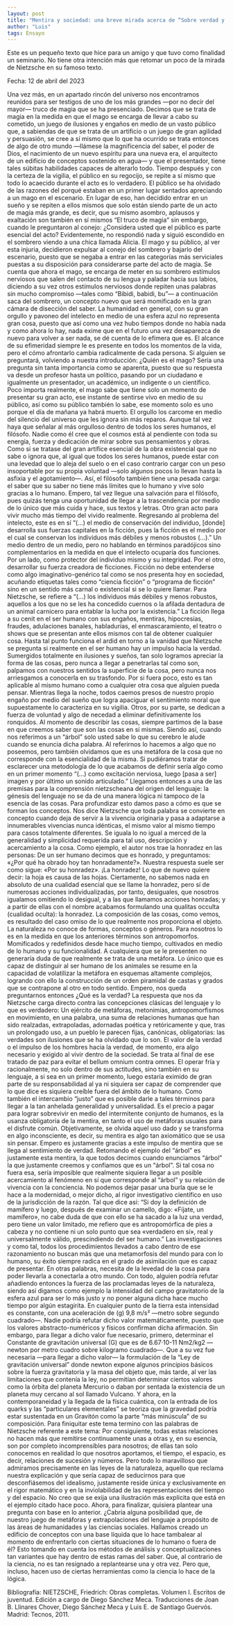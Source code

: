```yaml
---
layout: post
title: "Mentira y sociedad: una breve mirada acerca de “Sobre verdad y mentira en sentido extramoral”"
author: "Luis"
tags: Ensayo
---
```

Este es un pequeño texto que hice para un amigo y que tuvo como finalidad un seminario. No tiene otra intención más que retomar un poco de la mirada de Nietzsche en su famoso texto. 

Fecha: 12 de abril del 2023

Una vez más, en un apartado rincón del universo nos encontramos reunidos para ser testigos de uno de los más grandes —por no decir del mayor— truco de magia que se ha presenciado. Decimos que se trata de magia en la medida en que el mago se encarga de llevar a cabo su cometido, un juego de ilusiones y engaños en medio de un vasto público que, a sabiendas de que se trata de un artificio o un juego de gran agilidad y persuasión, se cree a sí mismo que lo que ha ocurrido se trata entonces de algo de otro mundo —llámese la magnificencia del saber, el poder de Dios, el nacimiento de un nuevo espíritu para una nueva era, el arquitecto de un edificio de conceptos sostenido en agua— y que el presentador, tiene tales súbitas habilidades capaces de alterarlo todo. Tiempo después y con la certeza de la vigilia, el público en su regocijo, se repite a sí mismo que todo lo acaecido durante el acto es lo verdadero. El público se ha olvidado de las razones del porqué estaban en un primer lugar sentados apreciando a un mago en el escenario. En lugar de eso, han decidido entrar en un sueño y se repiten a ellos mismos que solo están siendo parte de un acto de magia más grande, es decir, que su mismo asombro, aplausos y exaltación son también en sí mismos “El truco de magia” sin embargo, cuando le preguntaron al conejo: ¿Considera usted que el público es parte esencial del acto? Evidentemente, no respondió nada y siguió escondido en el sombrero viendo a una chica llamada Alicia. El mago y su público, al ver esta injuria, decidieron expulsar al conejo del sombrero y bajarlo del escenario, puesto que se negaba a entrar en las categorías más serviciales puestas a su disposición para considerarse parte del acto de magia. Se cuenta que ahora el mago, se encarga de meter en su sombrero estímulos nerviosos que salen del contacto de su lengua y paladar hacia sus labios, diciendo a su vez otros estímulos nerviosos donde repiten unas palabras sin mucho compromiso —tales como “Bibidi, babidi, bu”— a continuación saca del sombrero, un concepto nuevo que será momificado en la gran cámara de disección del saber.
La humanidad en general, con su gran orgullo y pavoneo del intelecto en medio de una esfera azul no representa gran cosa, puesto que así como una vez hubo tiempos donde no había nada y como ahora lo hay, nada exime que en el futuro una vez desaparezca de nuevo para volver a ser nada, se dé cuenta de lo efímera que es. El alcance de su efimeridad siempre le es presente en todos los momentos de la vida, pero el cómo afrontarlo cambia radicalmente de cada persona. Si alguien se preguntará, volviendo a nuestra introducción: ¿Quién es el mago? Sería una pregunta sin tanta importancia como se aparenta, puesto que su respuesta va desde un profesor hasta un político, pasando por un ciudadano e igualmente un presentador, un académico, un indigente o un científico. Poco importa realmente, el mago sabe que tiene solo un momento de presentar su 
gran acto, ese instante de sentirse vivo en medio de su público, así como su público también lo sabe, ese momento solo es uno porque el día de mañana ya habrá muerto. El orgullo los carcome en medio del silencio del universo que les ignora sin más reparos. Aunque tal vez haya que señalar al más orgulloso dentro de todos los seres humanos, el filósofo. Nadie como él cree que el cosmos está al pendiente con toda su energía, fuerza y dedicación de mirar sobre sus pensamientos y obras. Como si se tratase del gran artífice esencial de la obra existencial que no sabe o ignora que, al igual que todos los seres humanos, puede estar con una levedad que lo aleja del suelo o en el caso contrario cargar con un peso insoportable por su propia voluntad —solo algunos pocos lo llevan hasta la asfixia y el agotamiento—. Así, el filósofo también tiene una pesada carga: el saber que su saber no tiene más límites que lo humano y vive solo gracias a lo humano. Empero, tal vez llegue una salvación para el filósofo, pues quizás tenga una oportunidad de llegar a la trascendencia por medio de lo único que más cuida y hace, sus textos y letras. Otro gran acto para vivir mucho más tiempo del vivido realmente.
Regresando al problema del intelecto, este es en sí “(…) el medio de conservación del individuo, [donde] desarrolla sus fuerzas capitales en la ficción, pues la ficción es el medio por el cual se conservan los individuos más débiles y menos robustos (…).” Un medio dentro de un medio, pero no hablando en términos paradójicos sino complementarios en la medida en que el intelecto ocuparía dos funciones. Por un lado, como protector del individuo mismo y su integridad. Por el otro, desarrollar su fuerza creadora de ficciones. Ficción no debe entenderse como algo imaginativo-genérico tal como se nos presenta hoy en sociedad, acuñando etiquetas tales como “ciencia ficción” o “programa de ficción” sino en un sentido más carnal o existencial si se lo quiere llamar. Para Nietzsche, se refiere a “(…) los individuos más débiles y menos robustos, aquellos a los que no se les ha concedido cuernos o la afilada dentadura de un animal carnicero para entablar la lucha por la existencia.” La ficción llega a su cenit en el ser humano con sus engaños, mentiras, hipocresías, fraudes, adulaciones banales, habladurías, el enmascaramiento, el teatro o shows que se presentan ante ellos mismos con tal de obtener cualquier cosa. Hasta tal punto funciona el ardid en torno a la vanidad que Nietzsche se pregunta si realmente en el ser humano hay un impulso hacia la verdad. Sumergidos totalmente en ilusiones y sueños, tan solo logramos apreciar la forma de las cosas, pero nunca a llegar a penetrarlas tal como son, palpamos con nuestros sentidos la superficie de la cosa, pero nunca nos arriesgamos a conocerla en su trasfondo. Por si fuera poco, esto es tan aplicable al mismo humano como a cualquier otra cosa que alguien pueda pensar. Mientras llega la noche, todos caemos presos de nuestro propio engaño por medio del sueño que logra apaciguar el sentimiento moral que supuestamente lo caracteriza en su vigilia. Otros, por su parte, se dedican a fuerza de voluntad y algo de necedad a eliminar definitivamente los ronquidos.
Al momento de describir las cosas, siempre partimos de la base en que creemos saber que son las cosas en sí mismas. Siendo así, cuando nos referimos a un “árbol” solo usted sabe lo que su cerebro le alude cuando se enuncia dicha palabra. Al referirnos lo hacemos a algo que no poseemos, pero también olvidamos que es una metáfora de la cosa que no corresponde con la esencialidad de la misma. Si pudiéramos tratar de esclarecer una metodología de lo que acabamos de definir sería algo como en un primer momento “(…) como excitación nerviosa, luego [pasa a ser] imagen y por último un sonido articulado.” Llegamos entonces a una de las premisas para la comprensión nietzscheana del origen del lenguaje: la génesis del lenguaje no se da de una manera lógica ni tampoco de la esencia de las cosas. Para profundizar esto damos paso a cómo es que se forman los conceptos. Nos dice Nietzsche que toda palabra se convierte en concepto cuando deja de servir a la vivencia originaria y pasa a adaptarse a innumerables vivencias nunca idénticas, el mismo valor al mismo tiempo para casos totalmente diferentes. Se iguala lo no igual a merced de la generalidad y simplicidad requerida para tal uso, descripción y acercamiento a la cosa. Como ejemplo, el autor nos trae la honradez en las personas: 
De un ser humano decimos que es honrado, y preguntamos: «¿Por qué ha obrado hoy tan honradamente?». Nuestra respuesta suele ser como sigue: «Por su honradez». ¡La honradez! Lo que de nuevo quiere decir: la hoja es causa de las hojas. Ciertamente, no sabemos nada en absoluto de una cualidad esencial que se llame la honradez, pero sí de numerosas acciones individualizadas, por tanto, desiguales, que nosotros igualamos omitiendo lo desigual, y a las que llamamos acciones honradas; y a partir de ellas con el nombre acabamos formulando una qualitas occulta (cualidad oculta): la honradez.
La composición de las cosas, como vemos, es resultado del caso omiso de lo que realmente nos proporciona el objeto. La naturaleza no conoce de formas, conceptos o géneros. Para nosotros lo es en la medida en que los anteriores términos son antropomorfos. Momificados y redefinidos desde hace mucho tiempo, cultivados en medio de lo humano y su funcionalidad. A cualquiera que se le presenten no generaría duda de que realmente se trata de una metáfora. Lo único que es capaz de distinguir al ser humano de los animales se resume en la capacidad de volatilizar la metáfora en esquemas altamente complejos, logrando con ello la construcción de un orden piramidal de castas y grados que se contrapone al otro en todo sentido. Empero, nos queda preguntarnos entonces ¿Qué es la verdad? La respuesta que nos da Nietzsche carga directo contra las concepciones clásicas del lenguaje y lo que es verdadero: 
Un ejército de metáforas, metonimias, antropomorfismos en movimiento, en una palabra, una suma de relaciones humanas que han sido realzadas, extrapoladas, adornadas poética y retóricamente y que, tras un prolongado uso, a un pueblo le parecen fijas, canónicas, obligatorias: las verdades son ilusiones que se ha olvidado que lo son.
El valor de la verdad o el impulso de los hombres hacia la verdad, de momento, era algo necesario y exigido al vivir dentro de la sociedad. Se trata al final de ese tratado de paz para evitar el bellum omnium contra omnes. El operar fría y racionalmente, no solo dentro de sus actitudes, sino también en su lenguaje, a si sea en un primer momento, luego estaría eximido de gran parte de su responsabilidad al ya ni siquiera ser capaz de comprender que lo que dice es siquiera creíble fuera del ámbito de lo humano. Como también el intercambio “justo” que es posible darle a tales términos para llegar a la tan anhelada generalidad y universalidad. Es el precio a pagar para lograr sobrevivir en medio del intermitente conjunto de humanos, es la usanza obligatoria de la mentira, en tanto el uso de metáforas usuales para el disfrute común. Objetivamente, se olvida aquel uso dado y se transforma en algo inconsciente, es decir, su mentira es algo tan axiomático que se usa sin pensar. Empero es justamente gracias a este impulso de mentira que se llega al sentimiento de verdad. Retomando el ejemplo del “árbol” es justamente esta mentira, la que todos decimos cuando enunciamos “árbol” la que justamente creemos y confiamos que es un “árbol”. Si tal cosa no fuera esa, sería imposible que realmente siquiera llegar a un posible acercamiento al fenómeno en sí que corresponde al “árbol” y su relación de vivencia con la conciencia.
No podemos dejar pasar una burla que se le hace a la modernidad, o mejor dicho, al rigor investigativo científico en uso de la jurisdicción de la razón. Tal que dice así: “Si doy la definición de mamífero y luego, después de examinar un camello, digo: «Fíjate, un mamífero», no cabe duda de que con ello se ha sacado a la luz una verdad, pero tiene un valor limitado, me refiero que es antropomórfica de pies a cabeza y no contiene ni un solo punto que sea «verdadero en sí», real y universalmente válido, prescindiendo del ser humano.” Las investigaciones y como tal, todos los procedimientos llevados a cabo dentro de ese razonamiento no buscan más que una metamorfosis del mundo para con lo humano, su éxito siempre radica en el grado de asimilación que es capaz de presentar. En otras palabras, necesita de la levedad de la cosa para poder llevarla a conectarla a otro mundo. Con todo, alguien podría refutar añadiendo entonces la fuerza de las proclamadas leyes de la naturaleza, siendo así digamos como ejemplo la intensidad del campo gravitatorio de la esfera azul para ser lo más justo y no poner alguna dicha hace mucho tiempo por algún estagirita. En cualquier punto de la tierra esta intensidad es constante, con una aceleración de (g) 9,8 m/s² —metro sobre segundo cuadrado—. Nadie podría refutar dicho valor matemáticamente, puesto que los valores abstracto-numéricos y físicos confirman dicha afirmación. Sin embargo, para llegar a dicho valor fue necesario, primero, determinar el Constante de gravitación universal (G) que es de 6.67·10-11 Nm2/kg2 —newton por metro cuadro sobre kilogramo cuadrado—.  Que a su vez fue necesaria —para llegar a dicho valor— la formulación de la “Ley de gravitación universal” donde newton expone algunos principios básicos sobre la fuerza gravitatoria y la masa del objeto que, más tarde, al ver las limitaciones que contenía la ley, no permitían determinar ciertos valores como la órbita del planeta Mercurio o daban por sentada la existencia de un planeta muy cercano al sol llamado Vulcano. Y ahora, en la contemporaneidad y la llegada de la física cuántica, con la entrada de los quarks y las “particulares elementales” se teoriza que la gravedad podría estar sustentada en un Gravitón como la parte “más minúscula” de su composición. Para finiquitar este tema termino con las palabras de Nietzsche referente a este tema:
Por consiguiente, todas estas relaciones no hacen más que remitirse continuamente unas a otras y, en su esencia, son por completo incomprensibles para nosotros; de ellas tan solo conocemos en realidad lo que nosotros aportamos, el tiempo, el espacio, es decir, relaciones de sucesión y números. Pero todo lo maravilloso que admiramos precisamente en las leyes de la naturaleza, aquello que reclama nuestra explicación y que sería capaz de seducirnos para que desconfiásemos del idealismo, justamente reside única y exclusivamente en el rigor matemático y en la inviolabilidad de las representaciones del tiempo y del espacio.
No creo que se exija una ilustración más explicita que está en el ejemplo citado hace poco. Ahora, para finalizar, quisiera plantear una pregunta con base en lo anterior. ¿Cabria alguna posibilidad que, de nuestro juego de metáforas y extrapolaciones del lenguaje a propósito de las áreas de humanidades y las ciencias sociales. Hallamos creado un edificio de conceptos con una base líquida que lo hace tambalear al momento de enfrentarlo con ciertas situaciones de lo 
humano o fuera de él? Esto tomando en cuenta los métodos de análisis y conceptualizaciones tan variantes que hay dentro de estas ramas del saber. Que, al contrario de la ciencia, no es tan resignado a replantearse una y otra vez. Pero que, incluso, hacen uso de ciertas herramientas como la ciencia lo hace de la lógica. 







Bibliografía:
NIETZSCHE, Friedrich: Obras completas. Volumen I. Escritos de juventud. Edición a cargo de Diego Sánchez Meca. Traducciones de Joan B. Llinares Chover, Diego Sánchez Meca y Luis E. de Santiago Guervós. Madrid: Tecnos, 2011.

